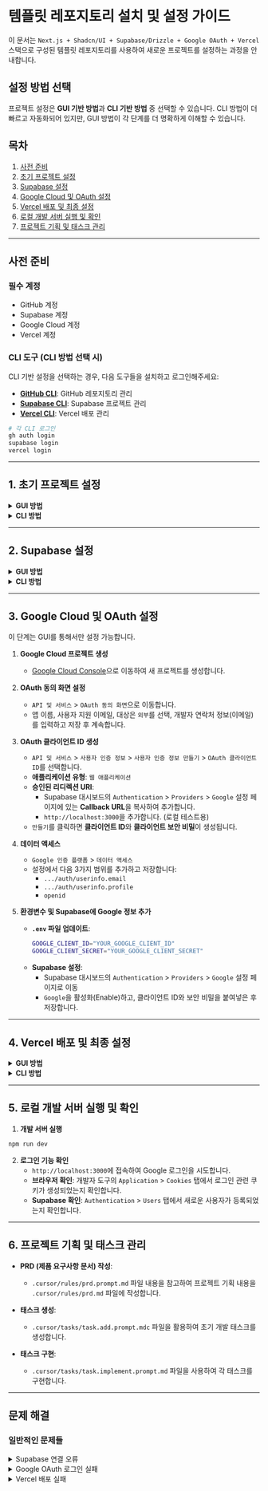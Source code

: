# 템플릿 레포지토리 설치 및 설정 가이드

이 문서는 `Next.js + Shadcn/UI + Supabase/Drizzle + Google OAuth + Vercel` 스택으로 구성된 템플릿 레포지토리를 사용하여 새로운 프로젝트를 설정하는 과정을 안내합니다.

## 설정 방법 선택

프로젝트 설정은 **GUI 기반 방법**과 **CLI 기반 방법** 중 선택할 수 있습니다. CLI 방법이 더 빠르고 자동화되어 있지만, GUI 방법이 각 단계를 더 명확하게 이해할 수 있습니다.

## 목차

1. [사전 준비](#사전-준비)
2. [초기 프로젝트 설정](#1-초기-프로젝트-설정)
3. [Supabase 설정](#2-supabase-설정)
4. [Google Cloud 및 OAuth 설정](#3-google-cloud-및-oauth-설정)
5. [Vercel 배포 및 최종 설정](#4-vercel-배포-및-최종-설정)
6. [로컬 개발 서버 실행 및 확인](#5-로컬-개발-서버-실행-및-확인)
7. [프로젝트 기획 및 태스크 관리](#6-프로젝트-기획-및-태스크-관리)

---

## 사전 준비

### 필수 계정
- GitHub 계정
- Supabase 계정
- Google Cloud 계정
- Vercel 계정

### CLI 도구 (CLI 방법 선택 시)
CLI 기반 설정을 선택하는 경우, 다음 도구들을 설치하고 로그인해주세요:

- [**GitHub CLI**](https://cli.github.com/): GitHub 레포지토리 관리
- [**Supabase CLI**](https://supabase.com/docs/guides/cli): Supabase 프로젝트 관리
- [**Vercel CLI**](https://vercel.com/docs/cli): Vercel 배포 관리

```bash
# 각 CLI 로그인
gh auth login
supabase login
vercel login
```

---

## 1. 초기 프로젝트 설정

<details>
<summary><strong>GUI 방법</strong></summary>

1. **템플릿으로 새 레포지토리 생성**
   - GitHub 템플릿 레포지토리에서 `Use this template` > `Create a new repository`를 클릭하여 새로운 프로젝트 레포지토리를 생성합니다.

2. **로컬에 클론 및 의존성 설치**

```bash
# 생성된 레포지토리를 로컬에 클론합니다
git clone https://github.com/<your-username>/<your-new-repository>.git
```
```bash
# 프로젝트 디렉토리로 이동합니다
cd <your-new-repository>
```
```bash
# 의존성을 설치합니다
npm install
```

3. **환경변수 파일 생성**
   ```bash
   cp .env.example .env
   ```
</details>

<details>
<summary><strong>CLI 방법</strong></summary>

```bash
# GitHub에 새로운 Public 레포지토리를 생성하고 바로 클론합니다
gh repo create <your-new-repository> --public --clone --template=OH-JIHOON/Nexa
```
```bash
cd <your-new-repository>
```
```bash
# 의존성 설치 및 .env 파일 준비
npm install
cp .env.example .env
```
</details>

---

## 2. Supabase 설정

<details>
<summary><strong>GUI 방법</strong></summary>

1. **Supabase 프로젝트 생성**
   - [Supabase 대시보드](https://supabase.com/dashboard/org/)로 이동하여 `New project`를 클릭합니다.
   - **Project name**을 입력합니다.
   - **Database password**는 `Generate a password`를 클릭하여 생성하고, 생성된 비밀번호를 안전한 곳에 복사해 둡니다.
   - **Region**은 `Asia Pacific (Seoul)`을 선택합니다.
   - `Create new project` 버튼을 클릭하여 프로젝트를 생성합니다.

2. **환경변수 설정 (`.env`)**
   - 생성된 Supabase 프로젝트에서 다음 값들을 찾아 `.env` 파일에 추가합니다:

   | 환경변수 | 찾는 위치 | 설명 |
   | :--- | :--- | :--- |
   | `DATABASE_PASSWORD` | (1단계에서 복사한 값) | 데이터베이스 비밀번호 |
   | `SUPABASE_PROJECT_ID` | `Settings` > `General` | Supabase 프로젝트 ID |
   | `NEXT_PUBLIC_SUPABASE_URL` | `Settings` > `API` > `Project URL` | Supabase 프로젝트 URL |
   | `NEXT_PUBLIC_SUPABASE_ANON_KEY` | `Settings` > `API` > `Project API Keys` > `public` / `anon` 키 | 클라이언트 사이드용 공개 키 |
   | `SUPABASE_SERVICE_ROLE` | `Settings` > `API` > `Project API Keys` > `secret` 키 | 서버 사이드용 시크릿 키 |
   | `DIRECT_URL` | `Connect` > `ORMs` > `Drizzle` | 데이터베이스 직접 연결 URL (Port 6543) |
   | `DATABASE_URL` | `Connect` > `ORMs` > `Drizzle` | 데이터베이스 연결 URL (Port 5432) |

3. **데이터베이스 마이그레이션**
   ```bash
   npm run db:migrate
   ```
</details>

<details>
<summary><strong>CLI 방법</strong></summary>

```bash
# 새로운 Supabase 프로젝트 생성
# 조직 ID는 Supabase 대시보드 URL(https://supabase.com/dashboard/org/YOUR-ORG-ID)에서 확인
supabase projects create "프로젝트 이름" \
  --org-id "Your-Org-ID" \
  --db-password "강력한-비밀번호" \
  --region ap-northeast-2
  # 출력된 project-ref, anon key, service role key를 메모해둡니다
```
```bash
# 로컬 프로젝트를 Supabase 프로젝트와 연결
supabase link --project-ref <your-project-id>
```
```bash
# .env 파일을 수동으로 업데이트 (위에서 메모한 값들 사용)
# 또는 아래 스크립트로 자동 설정 (주의: 프로젝트 ID 확인 필요)
echo "SUPABASE_PROJECT_ID=<your-project-id>" >> .env
echo "NEXT_PUBLIC_SUPABASE_URL=https://<your-project-id>.supabase.co" >> .env
echo "NEXT_PUBLIC_SUPABASE_ANON_KEY=<your-anon-key>" >> .env
echo "SUPABASE_SERVICE_ROLE=<your-service-role-key>" >> .env

# 데이터베이스 URL은 Supabase 대시보드에서 확인 후 추가
# Connect > ORMs > Drizzle 섹션 참조
```
```bash
# 데이터베이스 마이그레이션
npm run db:migrate
```
</details>

---

## 3. Google Cloud 및 OAuth 설정

이 단계는 GUI를 통해서만 설정 가능합니다.

1. **Google Cloud 프로젝트 생성**
   - [Google Cloud Console](https://console.cloud.google.com/welcome)으로 이동하여 새 프로젝트를 생성합니다.

2. **OAuth 동의 화면 설정**
   - `API 및 서비스` > `OAuth 동의 화면`으로 이동합니다.
   - 앱 이름, 사용자 지원 이메일, 대상은 `외부`를 선택, 개발자 연락처 정보(이메일)를 입력하고 저장 후 계속합니다.

3. **OAuth 클라이언트 ID 생성**
   - `API 및 서비스` > `사용자 인증 정보` > `사용자 인증 정보 만들기` > `OAuth 클라이언트 ID`를 선택합니다.
   - **애플리케이션 유형**: `웹 애플리케이션`
   - **승인된 리디렉션 URI**:
     - Supabase 대시보드의 `Authentication` > `Providers` > `Google` 설정 페이지에 있는 **Callback URL**을 복사하여 추가합니다.
     - `http://localhost:3000`을 추가합니다. (로컬 테스트용)
   - `만들기`를 클릭하면 **클라이언트 ID**와 **클라이언트 보안 비밀**이 생성됩니다.

4. **데이터 액세스**
   - `Google 인증 플랫폼` > `데이터 액세스`
   - 설정에서 다음 3가지 범위를 추가하고 저장합니다:
     - `.../auth/userinfo.email`
     - `.../auth/userinfo.profile`
     - `openid`

5. **환경변수 및 Supabase에 Google 정보 추가**
   - **`.env` 파일 업데이트**:
     ```bash
     GOOGLE_CLIENT_ID="YOUR_GOOGLE_CLIENT_ID"
     GOOGLE_CLIENT_SECRET="YOUR_GOOGLE_CLIENT_SECRET"
     ```
   - **Supabase 설정**:
     - Supabase 대시보드의 `Authentication` > `Providers` > `Google` 설정 페이지로 이동
     - `Google`을 활성화(Enable)하고, 클라이언트 ID와 보안 비밀을 붙여넣은 후 저장합니다.

---

## 4. Vercel 배포 및 최종 설정

<details>
<summary><strong>GUI 방법</strong></summary>

1. **GitHub에 코드 Push**
   ```bash
   git add .
   git commit -m "Initial setup"
   git push origin main
   ```

2. **Vercel 프로젝트 생성 및 배포**
   - [Vercel 대시보드](https://vercel.com/)에서 `New Project`를 클릭합니다.
   - 방금 Push한 GitHub 레포지토리를 `Import`합니다.
   - **Environment Variables** 섹션에서, 로컬 `.env` 파일에 있는 모든 환경변수들을 동일하게 추가합니다.
   - `Deploy` 버튼을 클릭하여 배포를 진행합니다.

3. **Supabase URL 설정 업데이트**
   - 배포가 완료되면 Vercel 대시보드에서 생성된 **도메인(URL)**을 복사합니다.
   - Supabase 대시보드의 `Authentication` > `URL Configuration`으로 이동합니다.
   - **Site URL**: Vercel 배포 도메인을 붙여넣습니다.
   - **Redirect URLs**: 아래 형식의 URL들을 추가합니다:
     - `http://localhost:3000/**`
     - `http://*-your-team.vercel.app/**`
     - `https://your-project-name.vercel.app/**`

4. **최종 환경변수 추가**
   - **로컬 `.env` 파일**:
     ```bash
     NEXT_PUBLIC_SITE_URL="https://your-project-name.vercel.app"
     ```
   - **Vercel 대시보드**: `Settings` > `Environment Variables`에 `NEXT_PUBLIC_SITE_URL`을 동일하게 추가합니다.
</details>

<details>
<summary><strong>CLI 방법</strong></summary>

```bash
# GitHub에 코드 Push
git add .
git commit -m "Initial setup"
git push origin main
```
```bash
# Vercel 프로젝트 연결
vercel link
```
```bash
# 환경변수를 Vercel에 추가 (프로덕션 환경)
cat .env | grep -v '^#' | grep -v '^$' | while IFS='=' read -r key value; do
  vercel env add "$key" production <<< "$value"
done
```
```bash
# 프로덕션 배포
vercel --prod
```
```bash
# 배포 URL 확인 및 .env 업데이트
DEPLOYMENT_URL=$(vercel ls --json | jq -r '.deployments[0].url')
echo "NEXT_PUBLIC_SITE_URL=https://$DEPLOYMENT_URL" >> .env
vercel env add NEXT_PUBLIC_SITE_URL production <<< "https://$DEPLOYMENT_URL"
```

**중요**: CLI 방법을 사용하더라도 Supabase 대시보드에서 다음 설정은 수동으로 해야 합니다:
- `Authentication` > `URL Configuration`에서 Site URL과 Redirect URLs 업데이트
</details>

---

## 5. 로컬 개발 서버 실행 및 확인

1. **개발 서버 실행**
```bash
npm run dev
```

2. **로그인 기능 확인**
   - `http://localhost:3000`에 접속하여 Google 로그인을 시도합니다.
   - **브라우저 확인**: 개발자 도구의 `Application` > `Cookies` 탭에서 로그인 관련 쿠키가 생성되었는지 확인합니다.
   - **Supabase 확인**: `Authentication` > `Users` 탭에서 새로운 사용자가 등록되었는지 확인합니다.

---

## 6. 프로젝트 기획 및 태스크 관리

- **PRD (제품 요구사항 문서) 작성**:
  - `.cursor/rules/prd.prompt.md` 파일 내용을 참고하여 프로젝트 기획 내용을 `.cursor/rules/prd.md` 파일에 작성합니다.

- **태스크 생성**:
  - `.cursor/tasks/task.add.prompt.mdc` 파일을 활용하여 초기 개발 태스크를 생성합니다.

- **태스크 구현**:
  - `.cursor/tasks/task.implement.prompt.md` 파일을 사용하여 각 태스크를 구현합니다.

---

## 문제 해결

### 일반적인 문제들

<details>
<summary>Supabase 연결 오류</summary>

- DATABASE_URL과 DIRECT_URL이 올바르게 설정되었는지 확인
- 데이터베이스 비밀번호에 특수문자가 있는 경우 URL 인코딩 필요
- Supabase 프로젝트가 활성화 상태인지 확인
</details>

<details>
<summary>Google OAuth 로그인 실패</summary>

- Google Cloud Console에서 리디렉션 URI가 정확히 설정되었는지 확인
- Supabase의 Google Provider가 활성화되어 있는지 확인
- 클라이언트 ID와 시크릿이 올바르게 입력되었는지 확인
</details>

<details>
<summary>Vercel 배포 실패</summary>

- 모든 환경변수가 Vercel에 추가되었는지 확인
- Build 로그에서 구체적인 오류 메시지 확인
- Node.js 버전 호환성 확인
</details>